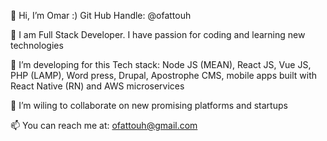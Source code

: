 
<!---
ofattouh/ofattouh is a ✨ special ✨ repository because its `README.md` (this file) appears on your GitHub profile.
You can click the Preview link to take a look at your changes.
--->

👋 Hi, I’m Omar :) Git Hub Handle: @ofattouh

👀 I am Full Stack Developer. I have passion for coding and learning new technologies

🌱 I’m developing for this Tech stack: Node JS (MEAN), React JS, Vue JS, PHP (LAMP), Word press, Drupal, Apostrophe CMS, mobile apps built with React Native (RN) and AWS microservices 

💞️ I’m wiling to collaborate on new promising platforms and startups

📫 You can reach me at: ofattouh@gmail.com
